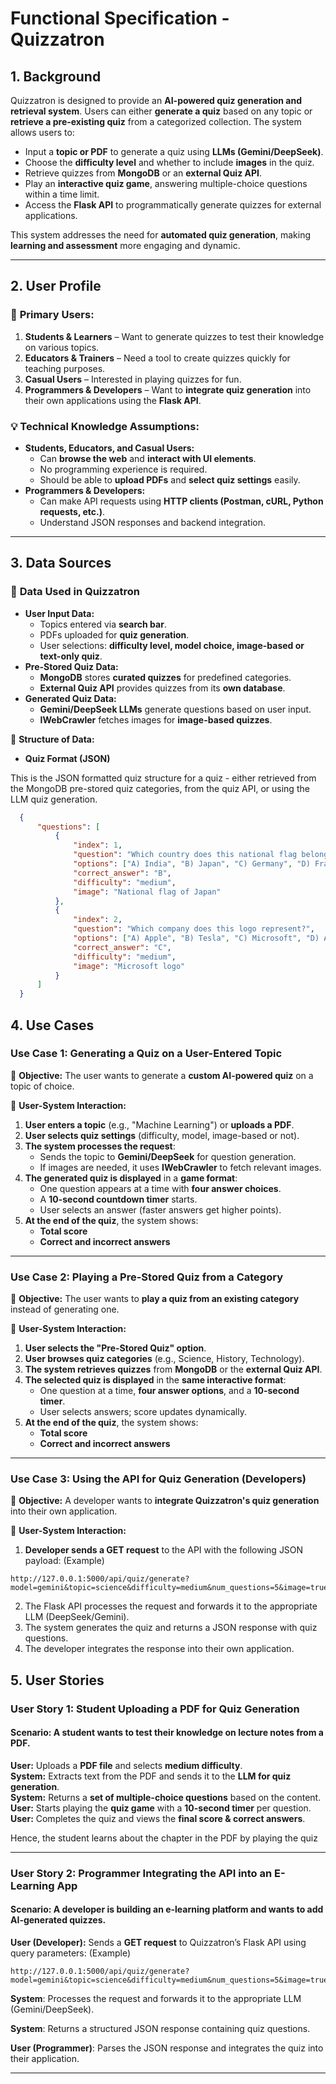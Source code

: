 # Functional Specification - Quizzatron

## 1. Background  
Quizzatron is designed to provide an **AI-powered quiz generation and retrieval system**. Users can either **generate a quiz** based on any topic or **retrieve a pre-existing quiz** from a categorized collection. The system allows users to:  
- Input a **topic or PDF** to generate a quiz using **LLMs (Gemini/DeepSeek)**.  
- Choose the **difficulty level** and whether to include **images** in the quiz.  
- Retrieve quizzes from **MongoDB** or an **external Quiz API**.  
- Play an **interactive quiz game**, answering multiple-choice questions within a time limit.  
- Access the **Flask API** to programmatically generate quizzes for external applications.  

This system addresses the need for **automated quiz generation**, making **learning and assessment** more engaging and dynamic.  

---

## 2. User Profile  
### 🎯 **Primary Users:**  
1. **Students & Learners** – Want to generate quizzes to test their knowledge on various topics.  
2. **Educators & Trainers** – Need a tool to create quizzes quickly for teaching purposes.  
3. **Casual Users** – Interested in playing quizzes for fun.  
4. **Programmers & Developers** – Want to **integrate quiz generation** into their own applications using the **Flask API**.

### 💡 **Technical Knowledge Assumptions:**  
- **Students, Educators, and Casual Users:**  
  - Can **browse the web** and **interact with UI elements**.  
  - No programming experience is required.  
  - Should be able to **upload PDFs** and **select quiz settings** easily.  
- **Programmers & Developers:**  
  - Can make API requests using **HTTP clients (Postman, cURL, Python requests, etc.)**.  
  - Understand JSON responses and backend integration.  

---

## 3. Data Sources  
### 📂 **Data Used in Quizzatron**  
- **User Input Data:**  
  - Topics entered via **search bar**.  
  - PDFs uploaded for **quiz generation**.  
  - User selections: **difficulty level, model choice, image-based or text-only quiz**.  
- **Pre-Stored Quiz Data:**  
  - **MongoDB** stores **curated quizzes** for predefined categories.  
  - **External Quiz API** provides quizzes from its **own database**.  
- **Generated Quiz Data:**  
  - **Gemini/DeepSeek LLMs** generate questions based on user input.  
  - **IWebCrawler** fetches images for **image-based quizzes**.  

📌 **Structure of Data:**  
- **Quiz Format (JSON)**

This is the JSON formatted quiz structure for a quiz - either retrieved from the MongoDB pre-stored quiz categories, from the quiz API, or using the LLM quiz generation.
  ```json
    {
        "questions": [
            {
                "index": 1,
                "question": "Which country does this national flag belong to?",
                "options": ["A) India", "B) Japan", "C) Germany", "D) France"],
                "correct_answer": "B",
                "difficulty": "medium",
                "image": "National flag of Japan"
            },
            {
                "index": 2,
                "question": "Which company does this logo represent?",
                "options": ["A) Apple", "B) Tesla", "C) Microsoft", "D) Amazon"],
                "correct_answer": "C",
                "difficulty": "medium",
                "image": "Microsoft logo"
            }
        ]
    }

```

## 4. Use Cases  

### **Use Case 1: Generating a Quiz on a User-Entered Topic**
📌 **Objective:** The user wants to generate a **custom AI-powered quiz** on a topic of choice.  

🔄 **User-System Interaction:**  
1. **User enters a topic** (e.g., "Machine Learning") or **uploads a PDF**.  
2. **User selects quiz settings** (difficulty, model, image-based or not).  
3. **The system processes the request**:  
   - Sends the topic to **Gemini/DeepSeek** for question generation.  
   - If images are needed, it uses **IWebCrawler** to fetch relevant images.  
4. **The generated quiz is displayed** in a **game format**:  
   - One question appears at a time with **four answer choices**.  
   - A **10-second countdown timer** starts.  
   - User selects an answer (faster answers get higher points).  
5. **At the end of the quiz**, the system shows:  
   - **Total score**  
   - **Correct and incorrect answers**  

---

### **Use Case 2: Playing a Pre-Stored Quiz from a Category**
📌 **Objective:** The user wants to **play a quiz from an existing category** instead of generating one.  

🔄 **User-System Interaction:**  
1. **User selects the "Pre-Stored Quiz" option**.  
2. **User browses quiz categories** (e.g., Science, History, Technology).  
3. **The system retrieves quizzes** from **MongoDB** or the **external Quiz API**.  
4. **The selected quiz is displayed** in the **same interactive format**:  
   - One question at a time, **four answer options**, and a **10-second timer**.  
   - User selects answers; score updates dynamically.  
5. **At the end of the quiz**, the system shows:  
   - **Total score**  
   - **Correct and incorrect answers**  

---

### **Use Case 3: Using the API for Quiz Generation (Developers)**
📌 **Objective:** A developer wants to **integrate Quizzatron's quiz generation** into their own application.  

🔄 **User-System Interaction:**  
1. **Developer sends a GET request** to the API with the following JSON payload:  (Example)
```plaintext
http://127.0.0.1:5000/api/quiz/generate?model=gemini&topic=science&difficulty=medium&num_questions=5&image=true
```

2. The Flask API processes the request and forwards it to the appropriate LLM (DeepSeek/Gemini).
3. The system generates the quiz and returns a JSON response with quiz questions.
4. The developer integrates the response into their own application.

## 5. User Stories  

### **User Story 1: Student Uploading a PDF for Quiz Generation**  
#### **Scenario:** A student wants to test their knowledge on **lecture notes** from a PDF.  

**User:** Uploads a **PDF file** and selects **medium difficulty**.  
**System:** Extracts text from the PDF and sends it to the **LLM for quiz generation**.  
**System:** Returns a **set of multiple-choice questions** based on the content.  
**User:** Starts playing the **quiz game** with a **10-second timer** per question.  
**User:** Completes the quiz and views the **final score & correct answers**.  

Hence, the student learns about the chapter in the PDF by playing the quiz

---
### **User Story 2: Programmer Integrating the API into an E-Learning App**  
#### **Scenario:** A developer is building an e-learning platform and wants to add **AI-generated quizzes**.  

**User (Developer):** Sends a **GET request** to Quizzatron’s Flask API using query parameters:  (Example)

```plaintext
http://127.0.0.1:5000/api/quiz/generate?model=gemini&topic=science&difficulty=medium&num_questions=5&image=true
```

**System**: Processes the request and forwards it to the appropriate LLM (Gemini/DeepSeek).

**System**: Returns a structured JSON response containing quiz questions.

**User (Programmer)**: Parses the JSON response and integrates the quiz into their application.

---


